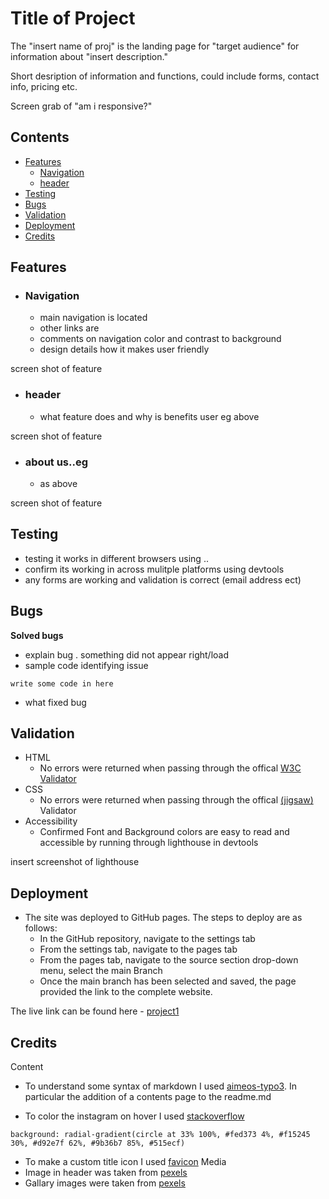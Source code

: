 # Title of Project

The "insert name of proj"  is the landing page for "target audience" for information about "insert description."

Short desription of information and functions, could include forms, contact info, pricing etc.

Screen grab of "am i responsive?"

## Contents

- [Features](#features)
    - [Navigation](#navigation)
    - [header](#header)
- [Testing](#testing)
- [Bugs](#bugs)
- [Validation](#validation)
- [Deployment](#deployment)
- [Credits](#credits)


## Features 

- ### Navigation
    - main navigation is located
    - other links are
    - comments on navigation color and contrast to background
    - design details how it makes user friendly

screen shot of feature
- ### header
    - what feature does and why is benefits user eg above

screen shot of feature

- ### about us..eg
    - as above

screen shot of feature

## Testing
- testing it works in different browsers using ..
- confirm its working in across mulitple platforms using devtools
- any forms are working and validation is correct (email address ect)

## Bugs
**Solved bugs**
- explain bug . something did not appear right/load
- sample code identifying issue
```
write some code in here
```
- what fixed bug

## Validation
- HTML
    - No errors were returned when passing through the offical [W3C Validator](
    https://jigsaw.w3.org/css-validator/)
- CSS
    - No errors were returned when passing through the offical [(jigsaw)](https://jigsaw.w3.org/css-validator/) Validator
- Accessibility
    - Confirmed Font and Background colors are easy to read and accessible by running through lighthouse in devtools

insert screenshot of lighthouse

## Deployment
- The site was deployed to GitHub pages. The steps to deploy are as follows:
    - In the GitHub repository, navigate to the settings tab
    - From the settings tab, navigate to the pages tab
    - From the pages tab, navigate to the source section drop-down menu, select the main Branch
    - Once the main branch has been selected and saved, the page provided the link to the complete website.

The live link can be found here - [project1](https://mealypudding.github.io/project-1/)

## Credits
 Content
 - To understand some syntax of markdown I used [aimeos-typo3](https://github.com/aimeos/aimeos-typo3/blob/master/README.md#composer). In particular the addition of a contents page to the readme.md

 - To color the instagram on hover I used [stackoverflow](https://stackoverflow.com/questions/37751375/instagram-new-logo-css-background)
 ```
 background: radial-gradient(circle at 33% 100%, #fed373 4%, #f15245 30%, #d92e7f 62%, #9b36b7 85%, #515ecf)
 ```
 - To make a custom title icon I used [favicon](https://favicon.io/favicon-generator/)
 Media
 - Image in header was taken from [pexels](https://www.pexels.com)
 - Gallary images were taken from [pexels](https://www.pexels.com)
